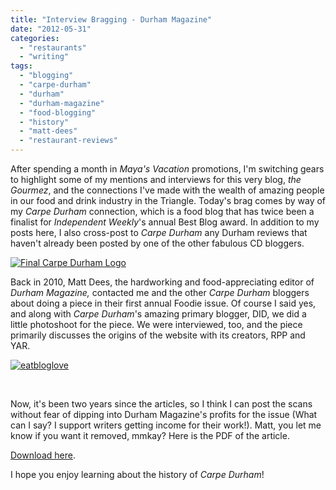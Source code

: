 ```yaml
---
title: "Interview Bragging - Durham Magazine"
date: "2012-05-31"
categories:
  - "restaurants"
  - "writing"
tags:
  - "blogging"
  - "carpe-durham"
  - "durham"
  - "durham-magazine"
  - "food-blogging"
  - "history"
  - "matt-dees"
  - "restaurant-reviews"
---
```


After spending a month in _Maya's Vacation_ promotions, I'm switching gears to highlight some of my mentions and interviews for this very blog, _the Gourmez_, and the connections I've made with the wealth of amazing people in our food and drink industry in the Triangle. Today's brag comes by way of my _Carpe Durham_ connection, which is a food blog that has twice been a finalist for _Independent Weekly_'s annual Best Blog award. In addition to my posts here, I also cross-post to _Carpe Durham_ any Durham reviews that haven't already been posted by one of the other fabulous CD bloggers.

[![](http://s3.amazonaws.com/thegourmez-wpmedia/2012/05/cdlogo.jpg "Final Carpe Durham Logo")](http://s3.amazonaws.com/thegourmez-wpmedia/2012/05/cdlogo.jpg)

Back in 2010, Matt Dees, the hardworking and food-appreciating editor of _Durham Magazine,_ contacted me and the other _Carpe Durham_ bloggers about doing a piece in their first annual Foodie issue. Of course I said yes, and along with _Carpe Durham_'s amazing primary blogger, DID, we did a little photoshoot for the piece. We were interviewed, too, and the piece primarily discusses the origins of the website with its creators, RPP and YAR.




<div class="caption">

[![](http://s3.amazonaws.com/thegourmez-wpmedia/2012/05/eatbloglove.jpg "eatbloglove")](http://s3.amazonaws.com/thegourmez-wpmedia/2012/05/eatbloglove.jpg)</div>


 

Now, it's been two years since the articles, so I think I can post the scans without fear of dipping into Durham Magazine's profits for the issue (What can I say? I support writers getting income for their work!). Matt, you let me know if you want it removed, mmkay? Here is the PDF of the article.

[Download here](http://s3.amazonaws.com/thegourmez-wpmedia/2012/05/Carpe-Durham-in-Durham-Magazine-small.pdf "Open here.").

I hope you enjoy learning about the history of _Carpe Durham_!
